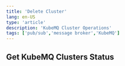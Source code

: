 ```yaml
---
title: 'Delete Cluster'
lang: en-US
type: 'article'
description: 'KubeMQ Cluster Operations'
tags: ['pub/sub','message broker','KubeMQ']
---
```


## Get KubeMQ Clusters Status
